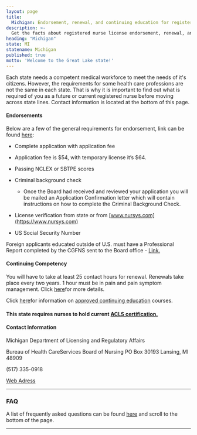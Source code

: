 ```yaml
---
layout: page
title:
  Michigan: Endorsement, renewal, and continuing education for registered nurse license
description: >-
  Get the facts about registered nurse license endorsement, renewal, and continuing education in Michigan. Maintain your nursing credentials with ease.
heading: "Michigan"
state: MI
statename: Michigan
published: true
motto: 'Welcome to the Great Lake state!'
---
```


Each state needs a competent medical workforce to meet the needs of it's
citizens. However, the requirements for some health care professions are
not the same in each state. That is why it is important to find out what
is required of you as a future or current registered nurse before moving
across state lines. Contact information is located at the bottom of this
page.

#### Endorsements

Below are a few of the general requirements for endorsement, link can be
found
[here](https://www.michigan.gov/documents/lara/Nursing_517651_7.pdf):

-   Complete application with application fee

-   Application fee is \$54, with temporary license it’s \$64.

-   Passing NCLEX or SBTPE scores

-   Criminal background check

    -   Once the Board had received and reviewed your application you
        will be mailed an Application Confirmation letter which will
        contain instructions on how to complete the Criminal Background
        Check.

-   License verification from state or from
    [www.nursys.com](https://www.nursys.com)

-   US Social Security Number

Foreign applicants educated outside of U.S. must have a Professional
Report completed by the CGFNS sent to the Board office -
[Link.](https://www.cgfns.org/)

#### Continuing Competency

You will have to take at least 25 contact hours for renewal. Renewals
take place every two years. 1 hour must be in pain and pain symptom
management. Click
[here](https://www.Michigan.gov/documents/lara/LARA_Nursing_CE_Brochure_5-11_376431_7.pdf)for
more details.

Click
[here](https://www.michigan.gov/mdhhs/0,5885,7-339-73970_5093_28508-326590--,00.html)for
information on [approved continuing
education](https://www.michigan.gov/mdhhs/0,5885,7-339-73970_5093_28508-326590--,00.html)
courses.

#### This state requires nurses to hold current [ACLS certification.](https://www.acls.net/michigan-acls-pals-bls.htm)

#### Contact Information

Michigan Department of Licensing and Regulatory Affairs

Bureau of Health CareServices
Board of Nursing
PO Box 30193
Lansing, MI 48909

​(517) 335-0918

[Web
Adress](https://www.michigan.gov/lara/0,4601,7-154-72600_72603_27529_27542---,00.html)

* * * * *

### FAQ

A list of frequently asked questions can be found
[here](https://www.michigan.gov/lara/0,4601,7-154-35299_63294_27529_27542---,00.html)
and scroll to the bottom of the page.

* * * * *

